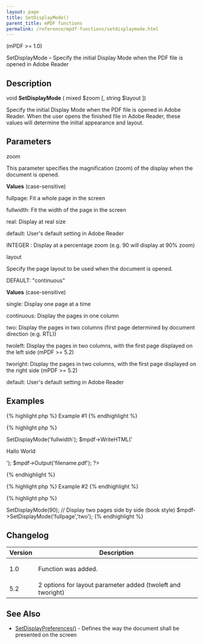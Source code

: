 ```yaml
---
layout: page
title: SetDisplayMode()
parent_title: mPDF functions
permalink: /reference/mpdf-functions/setdisplaymode.html
---
```


<div id="bpmbook" class="bpmbook" style="direction:ltr;">
<div class="topic_user_field">
<div id="U0">
<p>(mPDF &gt;= 1.0)</p>
<p>SetDisplayMode – Specify the initial Display Mode when the PDF file is opened in Adobe Reader</p>
<h2>Description</h2>

<div class="alert alert-info" role="alert">void <b>SetDisplayMode</b> ( mixed <span class="parameter">$zoom</span> [, string <span class="parameter">$layout</span> ])</div>
<p>Specify the initial Display Mode when the PDF file is opened in Adobe Reader. When the user opens the finished file in Adobe Reader, these values will determine the initial appearance and layout.</p>
<h2>Parameters</h2>
<p class="manual_param_dt"><span class="parameter">zoom</span></p>
<p class="manual_param_dd">This parameter specifies the magnification (zoom) of the display when the document is opened.</p>
<p class="manual_param_dd"><b>Values</b> (case-sensitive)

fullpage: Fit a whole page in the screen

fullwidth: Fit the width of the page in the screen

real: Display at real size

default: User's default setting in Adobe Reader

<span class="smallblock">INTEGER</span> : Display at a percentage zoom (e.g. 90 will display at 90% zoom)</p>
<p class="manual_param_dt"><span class="parameter">layout</span></p>
<p class="manual_param_dd">Specify the page layout to be used when the document is opened.

<span class="smallblock">DEFAULT</span>: "continuous"</p>
<p class="manual_param_dd"><b>Values</b> (case-sensitive)

single: Display one page at a time

continuous: Display the pages in one column

two: Display the pages in two columns (first page determined by document direction (e.g. RTL))

twoleft: Display the pages in two columns, with the first page displayed on the left side (mPDF &gt;= 5.2)

tworight: Display the pages in two columns, with the first page displayed on the right side (mPDF &gt;= 5.2)

default: User's default setting in Adobe Reader</p>
<h2>Examples</h2>

{% highlight php %}
Example #1
{% endhighlight %}

{% highlight php %}
<?php

<?php

$mpdf=new mPDF();

$mpdf->SetDisplayMode('fullwidth');

$mpdf->WriteHTML('<p>Hallo World</p>');

$mpdf->Output('filename.pdf');

?>
{% endhighlight %}

{% highlight php %}
Example #2
{% endhighlight %}

{% highlight php %}
<?php

// Display at 90% zoom - note the 90 is a number not a string

$mpdf->SetDisplayMode(90);

// Display two pages side by side (book style)

$mpdf->SetDisplayMode('fullpage','two');
{% endhighlight %}

<h2>Changelog</h2>
<table class="bpmTopic"> <thead>
<tr> <th>Version</th><th>Description</th> </tr>
</thead> <tbody>
<tr>
<td>1.0</td>
<td>
<p>Function was added.</p>
</td>
</tr>
<tr>
<td>5.2</td>
<td>2 options for layout parameter added (twoleft and tworight)

</td>
</tr>
</tbody> </table>
<h2>See Also</h2>
<ul>
<li class="manual_boxlist"><a href="{{ "/reference/mpdf-functions/setdisplaypreferences.html" | prepend: site.baseurl }}">SetDisplayPreferences()</a> - Defines the way the document shall be presented on the screen</li>
</ul>
</div>
</div>

